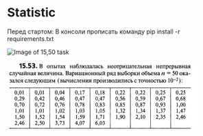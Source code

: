# Statistic
Перед стартом: В консоли прописать команду pip install -r  requirements.txt


![Image of 15,50 task]((https://github.com/Forgotalready/Statistic/blob/main/Images/15%2C50.jpg))

![Image of 15,53 task](https://github.com/Forgotalready/Statistic/blob/main/Images/15%2C53.jpg)
